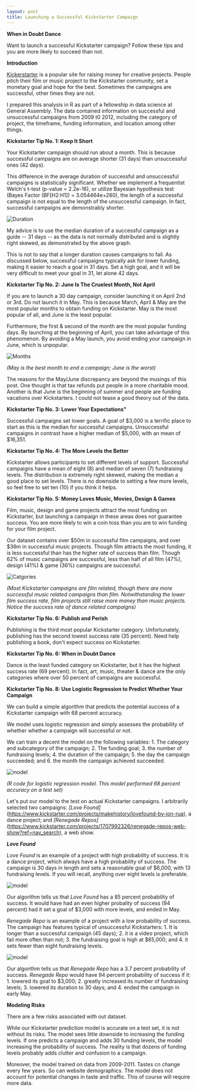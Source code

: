 ```yaml
---
layout: post
title: Launching a Successful Kickstarter Campaign
---
```


**When in Doubt Dance**

Want to launch a successful Kickstarter campaign? Follow these tips and you are more likely to succeed than not.

**Introduction**

[Kickerstarter](https://www.kickstarter.com) is a popular site for raising money for creative projects. People pitch their film or music project to the Kickstarter community, set a monetary goal and hope for the best. Sometimes the campaigns are successful, other times they are not.

I prepared this analysis in R as part of a fellowship in data science at General Assembly. The data contained information on successful and unsuccessful campaigns from 2009 t0 2012, including the category of project, the timeframe, funding information, and location among other things.

**Kickstarter Tip No. 1: Keep It Short**

Your Kickstarter campaign should run about a month. This is because successful campaigns are on average shorter (31 days) than unsuccessful ones (42 days).

This difference in the average duration of successful and unsuccessful campaigns is statistically significant.  Whether we implement a frequentist Welch's t-test (p-value = 2.2e-16), or utilize Bayesian hypothesis test (Bayes Factor (BF[H2:H1]) = 3.054464e+280), the length of a successful campaign is not equal to the length of the unsuccessful campaign. In fact, successful campaigns are demonstrably shorter.

![Duration](../images/Kickstarter/GADur.png)

My advice is to use the median duration of a successful campaign as a guide -- 31 days -- as the data is not normally distributed and is slightly right skewed, as demonstrated by the above graph.

This is not to say that a longer duration causes campaigns to fail. As discussed below, successful campaigns typically ask for lower funding, making it easier to reach a goal in 31 days. Set a high goal, and it will be very difficult to meet your goal in 31, let alone 42 days.

**Kickstarter Tip No. 2: June Is The Cruelest Month, Not April**

If you are to launch a 30 day campaign, consider launching it on April 2nd or 3rd. Do not launch it in May. This is because March, April & May are the most popular months to obtain funding on Kickstarter.  May is the most popular of all, and June is the least popular.

Furthermore, the first & second of the month are the most popular funding days. By launching at the beginning of April, you can take advantage of this phenomenon. By avoiding a May launch, you avoid ending your campaign in June, which is unpopular.

![Months](../images/Kickstarter/GAmonths.png)

*(May is the best month to end a campaign; June is the worst)*

The reasons for the May/June discrepancy are beyond the musings of this post. One thought is that tax refunds put people in a more charitable mood. Another is that June is the beginning of summer and people are funding vacations over Kickstarters. I could not tease a good theory out of the data.  

**Kickstarter Tip No. 3: Lower Your Expectations"**

Successful campaigns set lower goals. A goal of $3,000 is a terrific place to start as this is the median for successful campaigns. Unsuccessful campaigns in contrast have a higher median of $5,000, with an mean of $16,351.

**Kickstarter Tip No. 4: The More Levels the Better**

Kickstarter allows participants to set different levels of support. Successful campaigns have a mean of eight (8) and median of seven (7) fundraising levels. The distribution is extremely right skewed, making the median a good place to set levels. There is no downside to setting a few more levels, so feel free to set ten (10) if you think it helps.

**Kickstarter Tip No. 5: Money Loves Music, Movies, Design & Games**

Film, music, design and game projects attract the most funding on Kickstarter, but launching a campaign in these areas does not guarantee success. You are more likely to win a coin toss than you are to win funding for your film project.

Our dataset contains over $50m in successful film campaigns, and over $36m in successful music projects. Though film attracts the most funding, it is less successful than  has the higher rate of success than film. Though 62% of music campaigns are successful, less than half of all film (47%), design (41%) & game (36%) campaigns are successful.

![Catgories](../images/Kickstarter/GAPlot.png)

*(Most Kickstarter campaigns are film related, though there are more successful music related campaigns than film. Notwithstanding the lower film success rate, film projects still raise more money than music projects. Notice the success rate of dance related campaigns)*

**Kickstarter Tip No. 6: Publish and Perish**

Publishing is the third most popular Kickstarter category. Unfortunately, publishing has the second lowest success rate (35 percent). Need help publishing a book, don't expect success on Kickstarter.

**Kickstarter Tip No. 6: When in Doubt Dance**

Dance is the least funded category on Kickstarter, but it has the highest success rate (69 percent). In fact, art, music, theater & dance are the only categories where over 50 percent of campaigns are successful.  

**Kickstarter Tip No. 8: Use Logistic Regression to Predict Whether Your Campaign**

We can build a simple algorithm that predicts the potential success of a Kickstarter campaign with 68 percent accuracy.

We model uses logistic regression and simply assesses the probability of whether whether a campaign will successful or not.

We can train a decent the model on the following variables: 1. The category and subcategory of the campaign; 2. The funding goal; 3. the number of fundraising levels; 4. the duration of the campaign; 5. the day the campaign succeeded; and 6. the month the campaign achieved succeeded.

![model](../images/Kickstarter/Model.png)

*(R code for logistic regression model. This model performed 68 percent accuracy on a test set)*

Let's put our model to the test on actual Kickstarter campaigns. I arbitrarily selected two campaigns: *[Love Found]*(https://www.kickstarter.com/projects/makehistory/lovefound-by-jon-rua), a dance project; and *[Renegade Repos]*(https://www.kickstarter.com/projects/1707992326/renegade-repos-web-show?ref=nav_search), a web show.

***Love Found***

*Love Found* is an example of a project with high probability of success. It is a dance project, which always have a high probability of success. The campaign is 30 days in length and sets a reasonable goal of $6,000, with 13 fundraising levels. If you will recall, anything over eight levels is preferable.

![model](../images/Kickstarter/Love.png)

Our algorithm tells us that *Love Found* has a 85 percent probability of success. It would have had an even higher probality of success (94 percent) had it set a goal of $3,000 with more levels, and ended in May.

*Renegade Repo* is an example of a project with a low probability of success. The campaign has features typical of unsuccessful Kickstarters: 1. It is longer than a successful campaign (45 days); 2. it is a video project, which fail more often than not; 3. the fundraising goal is high at $65,000; and 4. it sets fewer than eight fundraising levels.

![model](../images/Kickstarter/Renegade.png)

Our algorithm tells us that *Renegade Repo* has a 3.7 percent probability of success. *Renegade Repo* would have 94 percent probability of success if it: 1. lowered its goal to $3,000; 2. greatly increased its number of fundraising levels; 3. lowered its duration to 30 days; and 4. ended the campaign in early May.

**Modeling Risks**

There are a few risks associated with out dataset.

While our Kickstarter prediction model is accurate on a test set, it is not without its risks. The model sees little downside to increasing the funding levels. If one predicts a campaign and adds 30 funding levels, the model increasing the probability of success. The reality is that dozens of funding levels probably adds clutter and confusion to a campaign.

Moreover, the model trained on data from 2009-2011. Tastes cn change every few years. So can website demographics. The model does not account for potential changes in taste and traffic. This of course will require more data.
